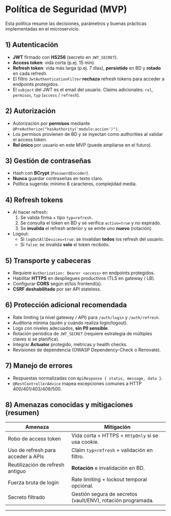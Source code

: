 # Política de Seguridad (MVP)

Esta política resume las decisiones, parámetros y buenas prácticas implementadas en el microservicio.

## 1) Autenticación

- **JWT** firmado con **HS256** (secreto en `JWT_SECRET`).
- **Access token**: vida corta (p.ej. 15 min).
- **Refresh token**: vida más larga (p.ej. 7 días), **persistido** en BD y **rotado** en cada refresh.
- El filtro `JwtAuthenticationFilter` **rechaza** refresh tokens para acceder a endpoints protegidos.
- El `subject` del JWT es el email del usuario. Claims adicionales: `rol`, `permisos`, `typ` (`access` / `refresh`).

## 2) Autorización

- Autorización por **permisos** mediante `@PreAuthorize("hasAuthority('modulo:accion')")`.
- Los permisos provienen de BD y se inyectan como authorities al validar el access token.
- **Rol único** por usuario en este MVP (puede ampliarse en el futuro).

## 3) Gestión de contraseñas

- Hash con **BCrypt** (`PasswordEncoder`).
- **Nunca** guardar contraseñas en texto claro.
- Política sugerida: mínimo 8 caracteres, complejidad media.

## 4) Refresh tokens

- Al hacer refresh:
  1. Se valida firma + tipo `typ=refresh`.
  2. Se consulta el token en BD y se verifica `activo=true` y no expirado.
  3. Se **invalida** el refresh anterior y se emite uno **nuevo** (rotación).
- Logout:
  - Si `logOutAllDevices=true`: se invalidan **todos** los refresh del usuario.
  - Si `false`: se invalida **solo** el token recibido.

## 5) Transporte y cabeceras

- Requiere `Authorization: Bearer <access>` en endpoints protegidos.
- Habilitar **HTTPS** en despliegues productivos (TLS en gateway / LB).
- Configurar **CORS** según el/los frontend(s).
- **CSRF deshabilitado** por ser API stateless.

## 6) Protección adicional recomendada

- Rate limiting (a nivel gateway / API) para `/auth/login` y `/auth/refresh`.
- Auditoría mínima (quién y cuándo realiza login/logout).
- Logs con niveles adecuados, **sin PII sensible**.
- Rotación periódica de `JWT_SECRET` (requiere estrategia de múltiples claves si se planifica).
- Integrar **Actuator** protegido, métricas y health checks.
- Revisiones de dependencia (OWASP Dependency-Check o Renovate).

## 7) Manejo de errores

- Respuestas normalizadas con `ApiResponse { status, message, data }`.
- `@RestControllerAdvice` mapea excepciones comunes a HTTP 400/401/403/409/500.

## 8) Amenazas conocidas y mitigaciones (resumen)

| Amenaza | Mitigación |
|---|---|
| Robo de access token | Vida corta + HTTPS + `HttpOnly` si se usa cookie. |
| Uso de refresh para acceder a APIs | Claim `typ=refresh` + validación en filtro. |
| Reutilización de refresh antiguo | **Rotación** e invalidación en BD. |
| Fuerza bruta de login | Rate limiting + lockout temporal opcional. |
| Secreto filtrado | Gestión segura de secretos (vault/ENV), rotación programada. |

---
